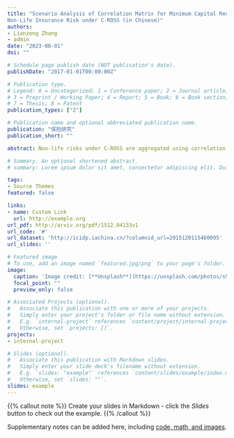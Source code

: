 ```yaml
---
title: "Scenario Analysis of Correlation Matrix for Minimum Capital Requirement of
Non-Life Insurance Risk under C-ROSS (in Chinese)"
authors:
- Lianzeng Zhang
- admin
date: "2023-08-01"
doi: ""

# Schedule page publish date (NOT publication's date).
publishDate: "2017-01-01T00:00:00Z"

# Publication type.
# Legend: 0 = Uncategorized; 1 = Conference paper; 2 = Journal article;
# 3 = Preprint / Working Paper; 4 = Report; 5 = Book; 6 = Book section;
# 7 = Thesis; 8 = Patent
publication_types: ["2"]

# Publication name and optional abbreviated publication name.
publication: "保险研究"
publication_short: ""

abstract: Non-life risks under C-ROSS are aggregated using correlation matrix, and scenario testing of correlation assumption is required for prudential supervision and capital management purposes. Due to the nature of the correlation matrix, the scenario testing in previous studies only provides minimum capital estimates under independence correlation matrix, comonotonicity correlation matrix and the correlation matrix respectively proposed by regulators, which generates very different results from actual situations. To address these issues, this paper uses the solvency disclosure data of 58 Chinese P&C insurance companies in 2022Q2 to conduct an orthogonal experiment with the modified nearest correlation matrix, generating the minimum capital requirement of each P&C insurance company under multiple scenarios and give range analysis and heterogeneity analysis. The results of this paper show that: (1) The sensitivity of minimum capital may be overstated by using perfectly correlated and perfectly uncorrelated scenarios; (2) When the regulatory authorities systematically increase the elements of correlation matrix, capital pressure is higher for P&C insurers whose main businesses include automobile insurance, property insurance, marine and cargo insurance, liability insurance and short-term accident insurance, and whose main businesses are not overly concentrated; (3) The business structure of P&C insurers significantly affects the sensitivity of minimum capital to some single correlation coefficient.; (4) The nearest correlation matrix method does not involve discussion of eigenvalues and gives more reasonable sensitivity results than the traditional spectral decomposition method and (5) When performing the scenario analysis of correlation matrix, the orthogonal experiment method is less time costly compared to the stochastic simulation method and there are some differences in the tail characteristics of the empirical distribution generated by these two methods. The findings of this paper explain the heterogeneity of the minimum capital sensitivity of P&C insurers, and provide further reference for the testing of C-ROSS.

# Summary. An optional shortened abstract.
# summary: Lorem ipsum dolor sit amet, consectetur adipiscing elit. Duis posuere tellus ac convallis placerat. Proin tincidunt magna sed ex sollicitudin condimentum.

tags:
- Source Themes
featured: false

links:
- name: Custom Link
  url: http://example.org
url_pdf: http://arxiv.org/pdf/1512.04133v1
url_code: '#'
url_dataset: 'http://icidp.iachina.cn/?columnid_url=2015120115460095'
url_slides: ''

# Featured image
# To use, add an image named `featured.jpg/png` to your page's folder. 
image:
  caption: 'Image credit: [**Unsplash**](https://unsplash.com/photos/s9CC2SKySJM)'
  focal_point: ""
  preview_only: false

# Associated Projects (optional).
#   Associate this publication with one or more of your projects.
#   Simply enter your project's folder or file name without extension.
#   E.g. `internal-project` references `content/project/internal-project/index.md`.
#   Otherwise, set `projects: []`.
projects:
- internal-project

# Slides (optional).
#   Associate this publication with Markdown slides.
#   Simply enter your slide deck's filename without extension.
#   E.g. `slides: "example"` references `content/slides/example/index.md`.
#   Otherwise, set `slides: ""`.
slides: example
---
```


{{% callout note %}}
Create your slides in Markdown - click the *Slides* button to check out the example.
{{% /callout %}}

Supplementary notes can be added here, including [code, math, and images](https://wowchemy.com/docs/writing-markdown-latex/).
